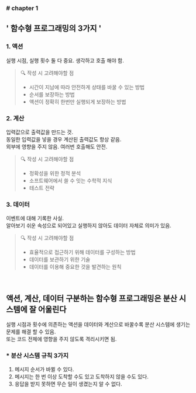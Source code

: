### \# chapter 1

## \' 함수형 프로그래밍의 3가지 \'

### 1. 액션
실행 시점, 실행 횟수 둘 다 중요. 생각하고 호출 해야 함.
> 🔍 작성 시 고려해야할 점 <br>
> - 시간이 지남에 따라 안전하게 상태를 바꿀 수 있는 방법 <br>
> - 순서를 보장하는 방법 <br>
> - 액션이 정확히 한번만 실행되게 보장하는 방법

### 2. 계산
입력값으로 출력값을 만드는 것. <br>
동일한 입력값을 넣을 경우 계산된 출력값도 항상 같음. <br>
외부에 영향을 주지 않음. 여러번 호출해도 안전.
> 🔍 작성 시 고려해야할 점 <br>
> - 정확성을 위한 정적 분석 <br>
> - 소프트웨어에서 쓸 수 잇는 수학적 지식 <br>
> - 테스트 전략
### 3. 데이터
이벤트에 대해 기록한 사실. <br>
알아보기 쉬운 속성으로 되어있고 실행하지 않아도 데이터 자체로 의미가 있음.
> 🔍 작성 시 고려해야할 점 <br>
> - 효율적으로 접근하기 위해 데이터를 구성하는 방법 <br>
> - 데이터를 보관하기 위한 기술 <br>
> - 데이터를 이용해 중요한 것을 발견하는 원칙

 <br>

## 액션, 계산, 데이터 구분하는 함수형 프로그래밍은 분산 시스템에 잘 어울린다
실행 시점과 횟수에 의존하는 액션을 데이터와 계산으로 바꿀수록 분산 시스템에 생기는 문제를 해결 할 수 있음. <br>
또는 코드 전체에 영향을 주지 않도록 격리시키면 됨.

### \* 분산 시스템 규칙 3가지
1. 메시지 순서가 바뀔 수 있다. <br>
2. 메시지는 한 번 이상 도착할 수도 있고 도착하지 않을 수도 있다. <br>
3. 응답을 받지 못하면 무슨 일이 생겼는지 알 수 없다.